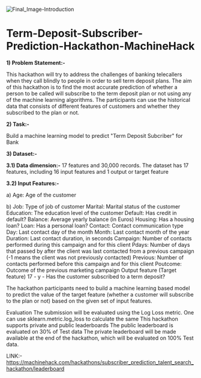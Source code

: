 ![Final_Image-Introduction](https://user-images.githubusercontent.com/84449238/206861364-ce7733e6-d473-4cc0-9924-10b61d51031b.jpg)

# Term-Deposit-Subscriber-Prediction-Hackathon-MachineHack

**1) Problem Statement:-**

This hackathon will try to address the challenges of banking telecallers when they call blindly to people in order to sell term deposit plans. The aim of this hackathon is to find the most accurate prediction of whether a person to be called will subscribe to the term deposit plan or not using any of the machine learning algorithms. The participants can use the historical data that consists of different features of customers and whether they subscribed to the plan or not. 

**2) Task:-**

Build a machine learning model to predict "Term Deposit Subcriber" for Bank

**3) Dataset:-**

**3.1) Data dimension:-** 17 features and 30,000 records. The dataset has 17 features, including 16 input features and 1 output or target feature

**3.2) Input Features:-**

a) Age: Age of the customer

b) Job: Type of job of customer
Marital: Marital status of the customer
Education: The education level of the customer
Default: Has credit in default?
Balance: Average yearly balance (in Euros)
Housing: Has a housing loan?
Loan: Has a personal loan?
Contact: Contact communication type
Day: Last contact day of the month
Month: Last contact month of the year
Duration: Last contact duration, in seconds
Campaign: Number of contacts performed during this campaign and for this client
Pdays: Number of days that passed by after the client was last contacted from a previous campaign (-1 means the client was not previously contacted)
Previous: Number of contacts performed before this campaign and for this client
Poutcome: Outcome of the previous marketing campaign
  Output feature (Target feature)
 17 - y - Has the customer subscribed to a term deposit?

The hackathon participants need to build a machine learning based model to predict the value of the target feature (whether a customer will subscribe to the plan or not) based on the given set of input features.


Evaluation
The submission will be evaluated using the Log Loss metric. One can use sklearn.metric.log_loss to calculate the same
This hackathon supports private and public leaderboards
The public leaderboard is evaluated on 30% of Test data
The private leaderboard will be made available at the end of the hackathon, which will be evaluated on 100% Test data.

LINK:- https://machinehack.com/hackathons/subscriber_prediction_talent_search_hackathon/leaderboard 
